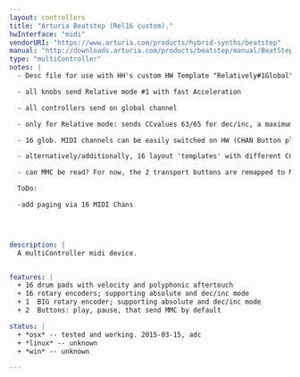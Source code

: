 ```yaml
---
layout: controllers
title: "Arturia Beatstep (Rel16 custom)."
hwInterface: "midi"
vendorURI: "https://www.arturia.com/products/hybrid-synths/beatstep"
manual: "http://downloads.arturia.com/products/beatstep/manual/BeatStep_Manual_1_0_1_EN.pdf"
type: "multiController"
notes: |
  - Desc file for use with HH's custom HW Template "Relatively#1Global":

  - all knobs send Relative mode #1 with fast Acceleration

  - all controllers send on global channel

  - only for Relative mode: sends CCvalues 63/65 for dec/inc, a maximum of 42, 86 with Fast Acceleration

  - 16 glob. MIDI channels can be easily switched on HW (CHAN Button plus 1 of 16 Pads), so use that as 16 pages w' identical cc/midi nr's.

  - alternatively/additionally, 16 layout 'templates' with different CC assignments could be created and easily switched on HW (RECALL Button plus 1 of 16 Pads), but that's a lot of work to edit, and 256 pages are a bit too much anyways?

  - can MMC be read? For now, the 2 transport buttons are remapped to NoteOn/Offs.

  ToDo:

  -add paging via 16 MIDI Chans

  


description: |
  A multiController midi device.


features: |
  + 16 drum pads with velocity and polyphonic aftertouch
  + 16 rotary encoders; supporting absolute and dec/inc mode
  + 1  BIG rotary encoder; supporting absolute and dec/inc mode
  + 2  Buttons: play, pause, that send MMC by default

status: |
  + *osx* -- tested and working. 2015-03-15, adc
  + *linux* -- unknown
  + *win* -- unknown

---
```

